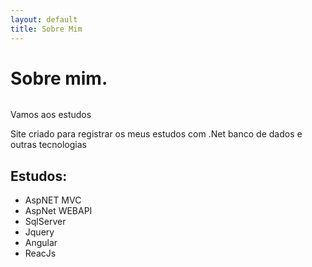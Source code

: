 ```yaml
---
layout: default
title: Sobre Mim
---
```


<div class="post">
	<h1 class="pageTitle">Sobre mim.</h1>
	<img src="{{ '/assets/img/touring.jpg' | prepend: site.baseurl }}" alt="">
	<p class="intro"> Vamos aos estudos </p>
	<p>Site criado para registrar os meus estudos com .Net banco de dados e outras tecnologias</p>
	<h2>Estudos:</h2>
	<ul>
		<li>AspNET MVC</li>
  		<li>AspNet WEBAPI</li>
		<li>SqlServer</li>
		<li>Jquery</li>
		<li>Angular</li>
		<li>ReacJs</li>
  	</ul>
</div>
